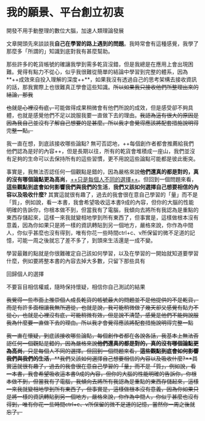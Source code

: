 # 我的願景、平台創立初衷

開發不用手動整理的數位大腦，加速人類理論發展



文章開頭先來談談我**自己在學習的路上遇到的問題**。我時常會有這種感覺，我學了那麼多「所謂的」知識到底對我有甚麼幫助。

那些許多的乾貨帳號的確讓我學到需多乾貨沒錯，但是我總是在應用上會出現困難。覺得有點力不從心，似乎我很難從簡單的結論中學習到完整的體系，因為**++成效來自投入理解的深度++**，如果我沒有透過自己的思考架構去接收資訊的話，那我實際上也很難真正學會這些知識。~~所以如果我只接收他們所整理出來的結論，那我~~

~~也就是心裡沒有底，~~可能做得成果稍微會有他們所說的成效，但是感受卻不夠具體，也就是感覺他們不足以說服我要一直做下去的理由。~~我認為這有很大的原因是因為我自己並沒有了解自己想要的是甚麼。所以我才會覺得應該將配套措施說明得完整一點。~~

我一直在想，到底該接收哪些論點? 無可否認地，++每個創作者都會推薦給我們他們認為是好的內容++，但是長期以往，所有的乾貨會堆積成一座山，我們並沒有足夠的生命可以去保持所有的這些習慣，更不用說這些論點可能都是彼此衝突。

事實是，我無法否認任何一個觀點是錯的，因為嚴格來說**他們還真的都是對的，真的沒有哪個論點更為高尚**，[++只是每個人不同的選擇++](https://app.heptabase.com/1073eaff-d09e-4b1b-a27a-29250ff26aa9/card/d8faf912-2690-4ccf-af1e-9697f2ba0f9b)。但回到一個問題來看，**這些觀點到底會如何影響我們與我們的生活**，**我們又該如何選擇自己想要相信的內容以及吸收什麼?** 其實這就很有趣了，過去的我會很在意自己學習的「量」而不是「質」，例如說，看一本書，我會希望吸收這本書9成的內容，但你的大腦的性能明確的告訴你，你根本做不到，但當我有了電腦，我傾向去將所有我認為是重點的東西存儲起來，這樣一來我就變相地學到所有東西了，但事實是，這樣做根本沒有意義，因為你如果只是將一樣的資訊轉貼到另一個地方，嚴格來說，你作為中間人，你似乎甚麼也沒有得到，唯有你花一些時間ctrl+c、v所保留的微不足道的記憶，可能一周之後就忘了差不多了，到頭來生活還是一成不變。

學習最難的點就是你很難確定自己該如何學習，以及在學習的一開始就知道要學習什麼，例如要將整本書的內容去掉大多數，只留下那些具有





回歸個人的選擇

不要盲目相信權威，隨時保持懷疑，相信你自己測試的結果



~~我覺得一些市面上推崇個人成長乾貨的帳號最大的問題並不是他提供的不是乾貨，而是有許多面相讓我無所適從，也就是說，我可能稍微做了幾天卻又感覺有點力不從心，也就是心裡沒有底，可能稍微有效，但是說不清楚，感覺是他們不能夠說服我為什麼要一直做下去的理由。所以我才會覺得應該將配套措施說明得完整一點~~

~~我一直在懷疑，到底該接收哪些論點，每個創作者都在各說各話，我基本上無法否認任何一個觀點是錯的，因為嚴格來說**他們還真的都是對的，真的沒有哪個論點更為高尚**，只是每個人不同的選擇。但回到一個問題來看，**這些觀點到底會如何影響我們與我們的生活**，**我們又該如何選擇自己想要相信的內容以及吸收什麼?**其實這就很有趣了，過去的我會很在意自己學習的「量」而不是「質」，例如說，看一本書，我會希望吸收這本書9成的內容，但你的大腦的性能明確的告訴你，你根本做不到，但當我有了電腦，我傾向去將所有我認為是重點的東西存儲起來，這樣一來我就變相地學到所有東西了，但事實是，這樣做根本沒有意義，因為你如果只是將一樣的資訊轉貼到另一個地方，嚴格來說，你作為中間人，你似乎甚麼也沒有得到，唯有你花一些時間ctrl+c、v所保留的微不足道的記憶，當然你一周之後就忘了。~~